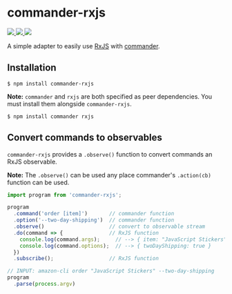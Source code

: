 # commander-rxjs

  <!-- NPM: -->
<a href="https://www.npmjs.com/package/commander-rxjs">
  <img src="https://img.shields.io/npm/v/commander-rxjs.svg?style=flat"/>
  <!-- TravisCI: -->
</a><a href="https://travis-ci.org/nickbreaton/commander-rxjs">
  <img src="https://img.shields.io/travis/nickbreaton/commander-rxjs/master.svg?style=flat"/>
  <!-- Codecov: -->
</a><a href="https://codecov.io/gh/nickbreaton/commander-rxjs">
  <img src="https://img.shields.io/codecov/c/github/nickbreaton/commander-rxjs.svg?style=flat"/>
</a>

A simple adapter to easily use [RxJS](https://github.com/ReactiveX/RxJS) with [commander](https://github.com/tj/commander.js).

## Installation

```
$ npm install commander-rxjs
```

**Note:** `commander` and `rxjs` are both specified as peer dependencies. You must install them alongside `commander-rxjs`.

```
$ npm install commander rxjs
```

## Convert commands to observables

`commander-rxjs` provides a `.observe()` function to convert commands an RxJS observable.

**Note:** The `.observe()` can be used any place commander's `.action(cb)` function can be used.

```js
import program from 'commander-rxjs';

program
  .command('order [item]')       // commander function
  .option('--two-day-shipping')  // commander function
  .observe()                     // convert to observable stream
  .do(command => {               // RxJS function
    console.log(command.args);     // --> { item: "JavaScript Stickers" }
    console.log(command.options);  // --> { twoDayShipping: true }
  })
  .subscribe();                  // RxJS function

// INPUT: amazon-cli order "JavaScript Stickers" --two-day-shipping
program
  .parse(process.argv)
```
